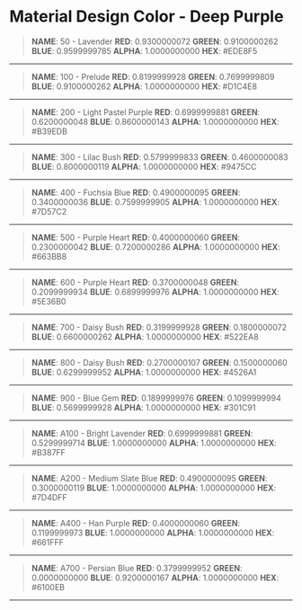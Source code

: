 Material Design Color - Deep Purple
==========

>**NAME**: 50 - Lavender
>**RED**: 0.9300000072
>**GREEN**: 0.9100000262
>**BLUE**: 0.9599999785
>**ALPHA**: 1.0000000000
>**HEX**: #EDE8F5

----------
>**NAME**: 100 - Prelude
>**RED**: 0.8199999928
>**GREEN**: 0.7699999809
>**BLUE**: 0.9100000262
>**ALPHA**: 1.0000000000
>**HEX**: #D1C4E8

----------
>**NAME**: 200 - Light Pastel Purple
>**RED**: 0.6999999881
>**GREEN**: 0.6200000048
>**BLUE**: 0.8600000143
>**ALPHA**: 1.0000000000
>**HEX**: #B39EDB

----------
>**NAME**: 300 - Lilac Bush
>**RED**: 0.5799999833
>**GREEN**: 0.4600000083
>**BLUE**: 0.8000000119
>**ALPHA**: 1.0000000000
>**HEX**: #9475CC

----------
>**NAME**: 400 - Fuchsia Blue
>**RED**: 0.4900000095
>**GREEN**: 0.3400000036
>**BLUE**: 0.7599999905
>**ALPHA**: 1.0000000000
>**HEX**: #7D57C2

----------
>**NAME**: 500 - Purple Heart
>**RED**: 0.4000000060
>**GREEN**: 0.2300000042
>**BLUE**: 0.7200000286
>**ALPHA**: 1.0000000000
>**HEX**: #663BB8

----------
>**NAME**: 600 - Purple Heart
>**RED**: 0.3700000048
>**GREEN**: 0.2099999934
>**BLUE**: 0.6899999976
>**ALPHA**: 1.0000000000
>**HEX**: #5E36B0

----------
>**NAME**: 700 - Daisy Bush
>**RED**: 0.3199999928
>**GREEN**: 0.1800000072
>**BLUE**: 0.6600000262
>**ALPHA**: 1.0000000000
>**HEX**: #522EA8

----------
>**NAME**: 800 - Daisy Bush
>**RED**: 0.2700000107
>**GREEN**: 0.1500000060
>**BLUE**: 0.6299999952
>**ALPHA**: 1.0000000000
>**HEX**: #4526A1

----------
>**NAME**: 900 - Blue Gem
>**RED**: 0.1899999976
>**GREEN**: 0.1099999994
>**BLUE**: 0.5699999928
>**ALPHA**: 1.0000000000
>**HEX**: #301C91

----------
>**NAME**: A100 - Bright Lavender
>**RED**: 0.6999999881
>**GREEN**: 0.5299999714
>**BLUE**: 1.0000000000
>**ALPHA**: 1.0000000000
>**HEX**: #B387FF

----------
>**NAME**: A200 - Medium Slate Blue
>**RED**: 0.4900000095
>**GREEN**: 0.3000000119
>**BLUE**: 1.0000000000
>**ALPHA**: 1.0000000000
>**HEX**: #7D4DFF

----------
>**NAME**: A400 - Han Purple
>**RED**: 0.4000000060
>**GREEN**: 0.1199999973
>**BLUE**: 1.0000000000
>**ALPHA**: 1.0000000000
>**HEX**: #661FFF

----------
>**NAME**: A700 - Persian Blue
>**RED**: 0.3799999952
>**GREEN**: 0.0000000000
>**BLUE**: 0.9200000167
>**ALPHA**: 1.0000000000
>**HEX**: #6100EB

----------
